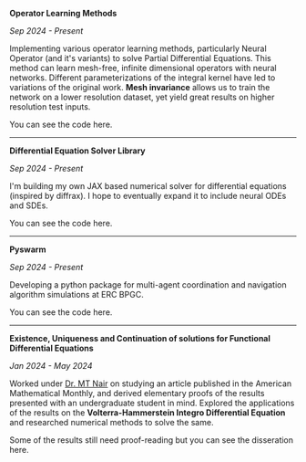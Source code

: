 **Operator Learning Methods**

_Sep 2024 - Present_

Implementing various operator learning methods, particularly Neural Operator (and it's variants) to solve Partial Differential Equations. This method can learn mesh-free, infinite dimensional operators with neural networks. Different parameterizations of the integral kernel have led to variations of the original work. **Mesh invariance** allows us to train the network on a lower resolution dataset, yet yield great results on higher resolution test inputs.

You can see the code <a href="https://github.com/akagam1/operator-learning" style="text-decoration:none;text-decoration-style: none;">here</a>.

---
**Differential Equation Solver Library**

_Sep 2024 - Present_

I'm building my own JAX based numerical solver for differential equations (inspired by <a href="https://docs.kidger.site/diffrax/" style="text-decoration:none;text-decoration-style: none;">diffrax</a>). I hope to eventually expand it to include neural ODEs and SDEs.

You can see the code <a href="https://github.com/akagam1/myDiffX" style="text-decoration:none;text-decoration-style: none;">here</a>.

---
**Pyswarm**

_Sep 2024 - Present_

Developing a python package for multi-agent coordination and navigation algorithm simulations at <a href=" https://erc-bpgc.github.io " style="text-decoration:none;text-decoration-style: bold;">ERC BPGC</a>. 

You can see the code <a href="https://github.com/ERC-BPGC/swarmbots" style="text-decoration:none;text-decoration-style: none;">here</a>.

---
**Existence, Uniqueness and Continuation of solutions for Functional Differential Equations**

_Jan 2024 - May 2024_

Worked under [Dr. MT Nair](https://www.bits-pilani.ac.in/goa/m-thamban-nair/) on studying an article published in the American Mathematical Monthly, and derived elementary proofs of the results presented with an undergraduate student in mind. Explored the applications of the results on the **Volterra-Hammerstein Integro Differential Equation** and researched numerical methods to solve the same.

Some of the results still need proof-reading but you can see the disseration <a href="https://drive.google.com/file/d/1JDVSTNePzmIIM-nCAiihm3V1webU5-2D/view?usp=sharing" style="text-decoration:none;text-decoration-style: none;">here</a>.